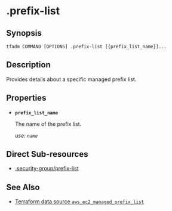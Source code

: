 
# .prefix-list

## Synopsis

```
tfadm COMMAND [OPTIONS] .prefix-list [{prefix_list_name}]...
```

## Description

Provides details about a specific managed prefix list.

## Properties

- **`prefix_list_name`**

  The name of the prefix list.

  *use: `name`*

## Direct Sub-resources

- [.security-group/prefix-list](.security-group/prefix-list.md)

## See Also

- [Terraform data source `aws_ec2_managed_prefix_list`](https://registry.terraform.io/providers/hashicorp/aws/latest/docs/data-sources/ec2_managed_prefix_list)
